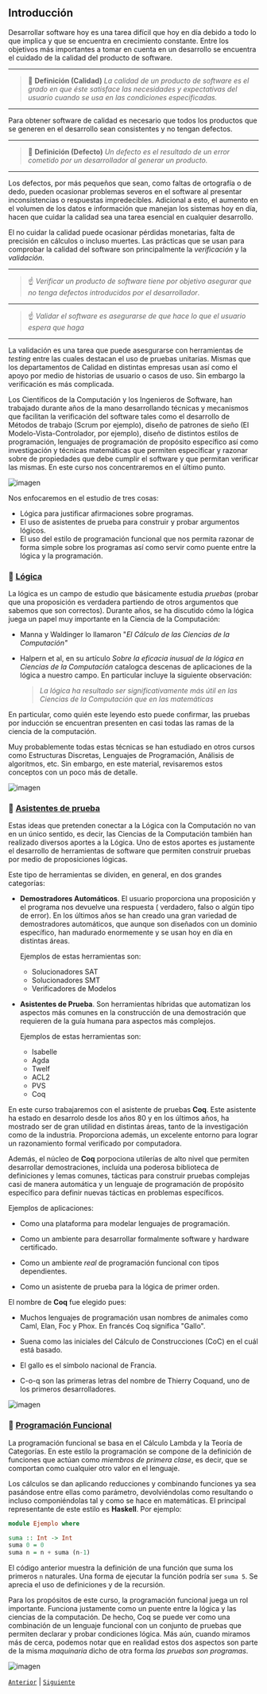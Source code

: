 

## Introducción

Desarrollar software hoy es una tarea difícil que hoy en día debido a todo lo que implica y que se encuentra en 
crecimiento constante. Entre los objetivos más importantes a tomar en cuenta en un desarrollo se encuentra el cuidado de
la calidad del producto de software. 

---
> :green_book: **Definición (Calidad)**  _La calidad de un producto de software es el grado en que éste satisface las 
> necesidades y expectativas del usuario cuando se usa en las condiciones especificadas._
---

Para obtener software de calidad es necesario que todos los productos que se generen en el desarrollo sean consistentes
y no tengan defectos.

---
> :green_book: **Definición (Defecto)**  _Un defecto es el resultado de un error cometido por un desarrollador al 
> generar un producto._
---

Los defectos, por más pequeños que sean, como faltas de ortografía o de dedo, pueden ocasionar problemas severos en el
software al presentar inconsistencias o respuestas impredecibles. Adicional a esto, el aumento en el volumen de los 
datos e información que manejan los sistemas hoy en día, hacen que cuidar la calidad sea una tarea esencial en cualquier
desarrollo.

El no cuidar la calidad puede ocasionar pérdidas monetarias, falta de precisión en cálculos o incluso muertes. Las 
prácticas que se usan para comprobar la calidad del software son principalmente la *verificación* y la *validación*.

---
> :point_up: _Verificar un producto de software tiene por objetivo asegurar que no tenga defectos introducidos por el
> desarrollador_.
---
> :point_up: _Validar el software es asegurarse de que hace lo que el usuario espera que haga_ 
---

La validación es una tarea que puede asesgurarse con herramientas de *testing* entre las cuales destacan el uso de 
pruebas unitarias. Mismas que los departamentos de Calidad en distintas empresas usan así como el apoyo por medio de
historias de usuario o casos de uso. Sin embargo la verificación es más complicada.

Los Científicos de la Computación y los Ingenieros de Software, han trabajado durante años de la mano desarrollando
técnicas y mecanismos que facilitan la verificación del software tales como el desarrollo de Métodos de trabajo (Scrum 
por ejemplo), diseño de patrones de sieño (El Modelo-Vista-Controlador, por ejemplo), diseño de distintos estilos de
programación, lenguajes de programación de propósito específico así como investigación y técnicas matemáticas que 
permiten especificar y razonar sobre de propiedades que debe cumplir el software y que permitan verificar las mismas. En 
este curso nos concentraremos en el último punto.

![imagen](https://external-content.duckduckgo.com/iu/?u=https%3A%2F%2Fwww.esds.co.in%2Fblog%2Fwp-content%2Fuploads%2F2019%2F03%2Ftesting.gif&f=1&nofb=1)

Nos enfocaremos en el estudio de tres cosas:

- Lógica para justificar afirmaciones sobre programas.
- El uso de asistentes de prueba para construir y probar argumentos lógicos.
- El uso del estilo de programación funcional que nos permita razonar de forma simple sobre los programas así como
  servir como puente entre la lógica y la programación.

### :large_orange_diamond: <ins>Lógica</ins>

La lógica es un campo de estudio que básicamente estudia *pruebas* (probar que una proposición es verdadera partiendo
de otros argumentos que sabemos que son correctos). Durante años, se ha discutido cómo la lógica juega un papel muy
importante en la Ciencia de la Computación:

- Manna y Waldinger lo llamaron "*El Cálculo de las Ciencias de la Computación"*

- Halpern et al, en su artículo *Sobre la eficacia inusual de la lógica en Ciencias de la Computación* catalogca
  descenas de aplicaciones de la lógica a nuestro campo. En particular incluye la siguiente observación:

  > *La lógica ha resultado ser significativamente más útil en las Ciencias de la Computación que en las matemáticas*

En particular, como quién este leyendo esto puede confirmar, las pruebas por inducción se encuentran presenten en casi
todas las ramas de la ciencia de la computación.

Muy probablemente todas estas técnicas se han estudiado en otros cursos como Estructuras Discretas, Lenguajes de 
Programación, Análisis de algoritmos, etc. Sin embargo, en este material, revisaremos estos conceptos con un poco más
de detalle.

![imagen](https://external-content.duckduckgo.com/iu/?u=http%3A%2F%2Fmedia2.intoday.in%2Findiatoday%2Fimages%2Fstories%2F2017April%2Fgifmain_041017061955.gif&f=1&nofb=1)

### :large_orange_diamond: <ins>Asistentes de prueba</ins>

Estas ideas que pretenden conectar a la Lógica con la Computación no van en un único sentido, es decir, las Ciencias de
la Computación también han realizado diversos aportes a la Lógica. Uno de estos aportes es justamente el desarrollo de
herramientas de software que permiten construir pruebas por medio de proposiciones lógicas. 

Este tipo de herramientas se dividen, en general, en dos grandes categorías:

- **Demostradores Automáticos**. El usuario proporciona una proposición y el programa nos devuelve una respuesta (
  verdadero, falso o algún tipo de error). En los últimos años se han creado una gran variedad de demostradores
  automáticos, que aunque son diseñados con un dominio específico, han madurado enormemente y se usan hoy en día en 
  distintas áreas.

  Ejemplos de estas herramientas son:

  - Solucionadores SAT
  - Solucionadores SMT
  - Verificadores de Modelos

- **Asistentes de Prueba**. Son herramientas híbridas que automatizan los aspectos más comunes en la construcción de una
  demostración que requieren de la guía humana para aspectos más complejos.

  Ejemplos de estas herramientas son:

  - Isabelle
  - Agda
  - Twelf
  - ACL2
  - PVS
  - Coq

En este curso trabajaremos con el asistente de pruebas __Coq__. Este asistente ha estado en desarrolo desde los años 80
y en los últimos años, ha mostrado ser de gran utilidad en distintas áreas, tanto de la investigación como de la 
industria. Proporciona además, un excelente entorno para lograr un razonamiento formal verificado por computadora.

Además, el núcleo de __Coq__ porpociona utilerías de alto nivel que permiten desarrollar demostraciones, incluída una
poderosa biblioteca de definiciones y lemas comunes, tácticas para construir pruebas complejas casi de manera 
automática y un lenguaje de programación de propósito específico para definir nuevas tácticas en problemas específicos.

Ejemplos de aplicaciones:

- Como una plataforma para modelar lenguajes de programación.

- Como un ambiente para desarrollar formalmente software y hardware certificado.

- Como un ambiente *real* de programación funcional con tipos dependientes.

- Como un asistente de prueba para la lógica de primer orden.

El nombre de __Coq__ fue elegido pues:

- Muchos lenguajes de programación usan nombres de animales como Caml, Elan, Foc y Phox. En francés Coq significa 
  "Gallo".

- Suena como las iniciales del Cálculo de Construcciones (CoC) en el cuál está basado.

- El gallo es el símbolo nacional de Francia.

- C-o-q son las primeras letras del nombre de Thierry Coquand, uno de los primeros desarrolladores.

![imagen](https://c.tenor.com/_y7rV7tM4XQAAAAM/gallo-claudio.gif)

### :large_orange_diamond: <ins>Programación Funcional</ins>

La programación funcional se basa en el Cálculo Lambda y la Teoría de Categorías. En este estilo la
programación se compone de la definición de funciones que actúan como *miembros de primera clase*, es
decir, que se comportan como cualquier otro valor en el lenguaje.

Los cálculos se dan aplicando reducciones y combinando funciones ya sea pasándose entre ellas como
parámetro, devolviéndolas como resultando o incluso componiéndolas tal y como se hace en matemáticas.
El principal representante de este estilo es __Haskell__. Por ejemplo:

```haskell
module Ejemplo where

suma :: Int -> Int
suma 0 = 0
suma n = n + suma (n-1)
```

El código anterior muestra la definición de una función que suma los primeros `n` naturales. Una forma
de ejecutar la función podría ser `suma 5`. Se aprecia el uso de
definiciones y de la recursión.

Para los propósitos de este curso, la programación funcional juega un rol importante. Funciona justamente como un puente
entre la lógica y las ciencias de la computación. De hecho, Coq se puede ver como una combinación de un lenguaje funcional
con un conjunto de pruebas que permiten declarar y probar condiciones lógica. Más aún, cuando miramos más de cerca, 
podemos notar que en realidad estos dos aspectos son parte de la misma *maquinaria* dicho de otra forma *las pruebas
son programas*.

![imagen](https://external-content.duckduckgo.com/iu/?u=http%3A%2F%2Fcdn.playbuzz.com%2Fcdn%2F6b1cd6a9-4e6f-4b8e-b320-e3b33f8d0a65%2F8e08b3b4-d037-4da5-99f9-de3215ea37c0.gif&f=1&nofb=1)


[`Anterior`](../README.md) | [`Siguiente`](../tema02/README.md)
